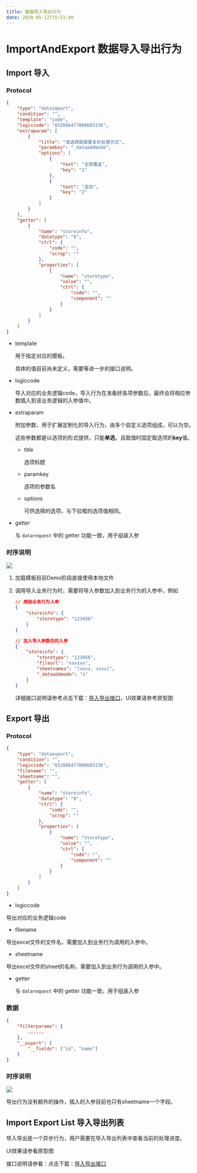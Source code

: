 ```yaml
---
title: 数据导入导出行为
date: 2020-05-12T15:51:49
---
```


# ImportAndExport 数据导入导出行为

## Import 导入

### Protocol

```Json
{
    "type": "dataimport",
    "condition": "",
    "template": "code",
    "logiccode": "832886477808603136",
    "extraparam": [
        {
            "title": "请选择数据重复的处理方式",
            "paramkey": "_dataaddmode",
            "options": [
                {
                    "text": "全部覆盖",
                    "key": "1"
                },
                {
                    "text": "追加",
                    "key": "2"
                }
            ]
        }
    ],
    "getter": [
        {
            "name": "storeinfo",
            "datatype": "0",
            "ctrl": {
                "code": "",
                "scrop": ""
            },
            "properties": [
                {
                    "name": "storetype",
                    "value": "",
                    "ctrl": {
                        "code": "",
                        "component": ""
                    }
                }
            ]
        }
    ]
}
```

* template

  用于指定对应的模板。

  具体的值目前尚未定义，需要等进一步的接口说明。

* logiccode

  导入对应的业务逻辑code，导入行为在准备好各项参数后，最终会将相应参数插入到该业务逻辑的入参值中。

* extraparam

  附加参数，用于扩展定制化的导入行为，由多个自定义选项组成，可以为空。

  这些参数都是以选项的形式提供，只能**单选**，且取值时固定取选项的**key**值。

  * title

    选项标题

  * paramkey

    选项的参数名

  * options

    可供选择的选项，与下拉框的选项值相同。

* getter

  与 `datarequest` 中的 getter 功能一致，用于组装入参

### 时序说明

![](http://apaas.wxchina.com:8881/wp-content/uploads/%E6%95%B0%E6%8D%AE%E5%AF%BC%E5%85%A5%E5%AF%BC%E5%87%BA%E8%A1%8C%E4%B8%BA-%E5%AF%BC%E5%85%A5.png)

1. 加载模板目前Demo阶段直接使用本地文件

2. 调用导入业务行为时，需要将导入参数加入到业务行为的入参中，例如

   ```json
   // 原始业务行为入参
   {
       "storeinfo": {
           "storetype": "123456"
       }
   }

   // 加入导入参数后的入参
   {
       "storeinfo": {
           "storetype": "123456",
           "fileurl": "xxxxxx",
           "sheetnames": "[xxxx, xxxx]",
           "_dataaddmode": "1"
       }
   }
   ```

   详细接口说明请参考点击下载：[导入导出接口](http://apaas.wxchina.com:8881/wp-content/uploads/导入导出接口.docx "导入导出接口")，UI效果请参考原型图

## Export 导出

### Protocol

```json
{
    "type": "dataexport",
    "condition": "",
    "logiccode": "832886477808603136",
    "filename": "",
    "sheetname": "",
    "getter": [
        {
            "name": "storeinfo",
            "datatype": "0",
            "ctrl": {
                "code": "",
                "scrop": ""
            },
            "properties": [
                {
                    "name": "storetype",
                    "value": "",
                    "ctrl": {
                        "code": "",
                        "component": ""
                    }
                }
            ]
        }
    ]
}
```

* logiccode  
  
导出对应的业务逻辑code

* filename  
  
导出excel文件的文件名，需要加入到业务行为调用的入参中。

* sheetname  
  
导出excel文件的sheet的名称，需要加入到业务行为调用的入参中。
* getter  
  
  与 `datarequest` 中的 getter 功能一致，用于组装入参

### 数据

```json
{
    "filterparams": {
        ......
    },
    "__export": {
        "__fields": ["id", "name"]
    }
}
```

### 时序说明

![](http://apaas.wxchina.com:8881/wp-content/uploads/%E6%95%B0%E6%8D%AE%E5%AF%BC%E5%85%A5%E5%AF%BC%E5%87%BA%E8%A1%8C%E4%B8%BA-%E5%AF%BC%E5%87%BA.png)

导出行为没有额外的操作，插入的入参目前也只有sheetname一个字段。

## Import Export List 导入导出列表

导入导出是一个异步行为，用户需要在导入导出列表中查看当前的处理进度。

UI效果请参看原型图

接口说明请参看：点击下载：[导入导出接口](http://apaas.wxchina.com:8881/wp-content/uploads/导入导出接口.docx "导入导出接口")